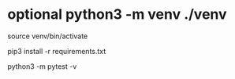 # optional python3 -m venv ./venv

source venv/bin/activate

pip3 install -r requirements.txt

python3 -m pytest -v

